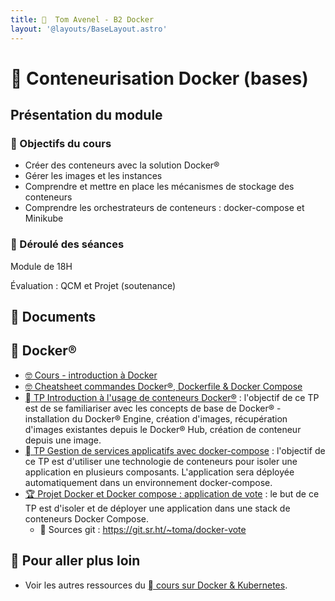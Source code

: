 ```yaml
---
title:   Tom Avenel - B2 Docker
layout: '@layouts/BaseLayout.astro'
---
```


#   Conteneurisation Docker (bases)

## Présentation du module

### 🎯 Objectifs du cours
 
- Créer des conteneurs avec la solution Docker®
- Gérer les images et les instances 
- Comprendre et mettre en place les mécanismes de stockage des conteneurs
- Comprendre les orchestrateurs de conteneurs : docker-compose et Minikube

### 📅 Déroulé des séances

Module de 18H

Évaluation : QCM et Projet (soutenance)

## 📑 Documents

##   Docker®

- [🤓 Cours - introduction à Docker](/cours/docker/cours)
- [🤓 Cheatsheet commandes Docker®, Dockerfile & Docker Compose](/cours/docker/cheatsheet)
- [  TP Introduction à l'usage de conteneurs Docker®](/cours/docker/tp) : l'objectif de ce TP est de se familiariser avec les concepts de base de Docker® - installation du Docker® Engine, création d'images, récupération d'images existantes depuis le Docker® Hub, création de conteneur depuis une image.
- [  TP Gestion de services applicatifs avec docker-compose](/cours/docker/tp-docker_compose) : l'objectif de ce TP est d'utiliser une technologie de conteneurs pour isoler une application en plusieurs composants. L'application sera déployée automatiquement dans un environnement docker-compose.
- [🏆 Projet Docker et Docker compose : application de vote](/cours/docker/projet) : le but de ce TP est d'isoler et de déployer une application dans une stack de conteneurs Docker Compose.
  -  Sources git : <https://git.sr.ht/~toma/docker-vote>

## 🚀 Pour aller plus loin

- Voir les autres ressources du [  cours sur Docker & Kubernetes](/cours/docker).

